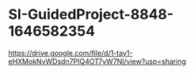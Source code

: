 # SI-GuidedProject-8848-1646582354
https://drive.google.com/file/d/1-tay1-eHXMokNvWDsdn7PIQ4OT7yW7Nl/view?usp=sharing
